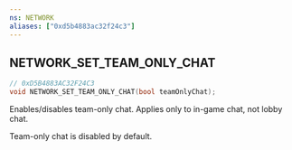 ```yaml
---
ns: NETWORK
aliases: ["0xd5b4883ac32f24c3"]
---
```

## NETWORK_SET_TEAM_ONLY_CHAT

```c
// 0xD5B4883AC32F24C3
void NETWORK_SET_TEAM_ONLY_CHAT(bool teamOnlyChat);
```

Enables/disables team-only chat. Applies only to in-game chat, not lobby chat.

Team-only chat is disabled by default.


